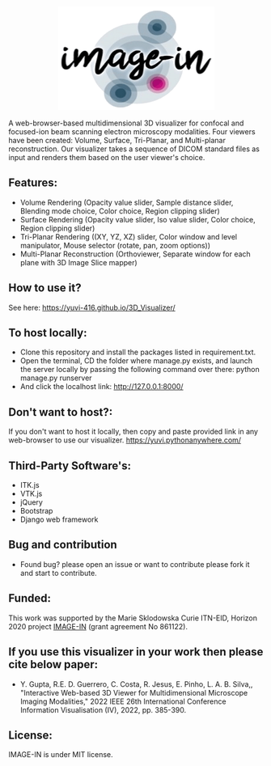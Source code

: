 [<p align="center"> <img src="mpi_vtk_js/polls/static/images/Image-In (1).png"/></p>](http://image-in-itn.eu/)

A web-browser-based multidimensional 3D visualizer for confocal and focused-ion beam scanning electron microscopy modalities.
Four viewers have been created: Volume, Surface, Tri-Planar, and Multi-planar reconstruction.
Our visualizer takes a sequence of DICOM standard files as input and renders them based on the user viewer's choice.

## Features:
- Volume Rendering (Opacity value slider, Sample distance slider, Blending mode choice, Color choice, Region clipping slider)
- Surface Rendering (Opacity value slider, Iso value slider, Color choice, Region clipping slider)
- Tri-Planar Rendering ((XY, YZ, XZ) slider, Color window and level manipulator, Mouse selector (rotate, pan, zoom options))
- Multi-Planar Reconstruction (Orthoviewer, Separate window for each plane with 3D Image Slice mapper)

## How to use it?
See here: https://yuvi-416.github.io/3D_Visualizer/

## To host locally:
- Clone this repository and install the packages listed in requirement.txt.
- Open the terminal, CD the folder where manage.py exists, and launch the server locally by passing the following command over there: python manage.py runserver
- And click the localhost link: http://127.0.0.1:8000/

## Don't want to host?:
If you don't want to host it locally, then copy and paste provided link in any web-browser to use our visualizer.
https://yuvi.pythonanywhere.com/

## Third-Party Software's:
- ITK.js
- VTK.js
- jQuery
- Bootstrap
- Django web framework

## Bug and contribution
- Found bug? please open an issue or want to contribute please fork it and start to contribute.

## Funded:
This work was supported by the Marie Sklodowska Curie ITN-EID, Horizon 2020 project [IMAGE-IN](http://image-in-itn.eu/) (grant agreement No 861122).

## If you use this visualizer in your work then please cite below paper:
- Y. Gupta, R.E. D. Guerrero, C. Costa, R. Jesus, E. Pinho, L. A. B. Silva,, "Interactive Web-based 3D Viewer for Multidimensional Microscope Imaging Modalities," 2022 IEEE  26th International Conference Information Visualisation (IV), 2022, pp. 385-390.

## License:
IMAGE-IN is under MIT license.

